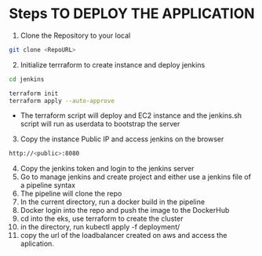 # Steps TO DEPLOY THE APPLICATION

1. Clone the Repository to your local
```sh
git clone <RepoURL>
```
2. Initialize terrraform to create instance and deploy jenkins
```sh
cd jenkins
```
```sh
terraform init
terraform apply --auto-approve
```
+ The terraform script will deploy and EC2 instance and the jenkins.sh script will run as userdata to bootstrap the server
3. Copy the instance Public IP  and access jenkins on the browser
```sh
http://<public>:8080
```
4. Copy the jenkins token and login to the jenkins server
5. Go to manage jenkins and create project and either use a jenkins file of a pipeline syntax
6. The pipeline will clone the repo
7. In the current directory, run a docker build in the pipeline
8. Docker login into the repo and push the image to the DockerHub
9. cd into the eks, use terraform to create the cluster
10. in the directory, run kubectl apply -f deployment/
11. copy the url of the loadbalancer created on aws and access the aplication.
